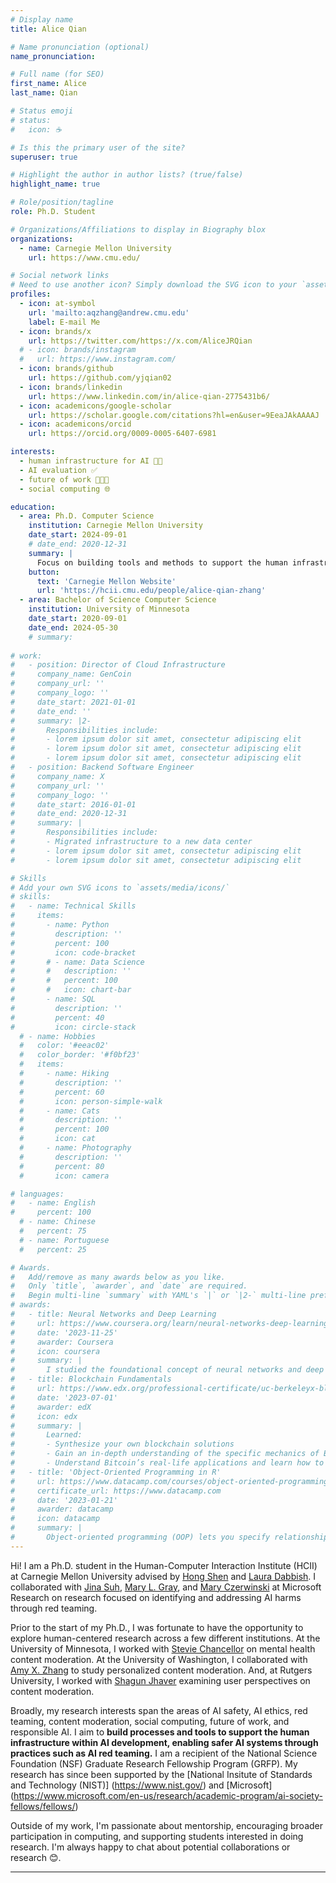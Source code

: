 ```yaml
---
# Display name
title: Alice Qian

# Name pronunciation (optional)
name_pronunciation: 

# Full name (for SEO)
first_name: Alice
last_name: Qian

# Status emoji
# status:
#   icon: ☕️

# Is this the primary user of the site?
superuser: true

# Highlight the author in author lists? (true/false)
highlight_name: true

# Role/position/tagline
role: Ph.D. Student

# Organizations/Affiliations to display in Biography blox
organizations:
  - name: Carnegie Mellon University
    url: https://www.cmu.edu/

# Social network links
# Need to use another icon? Simply download the SVG icon to your `assets/media/icons/` folder.
profiles:
  - icon: at-symbol
    url: 'mailto:aqzhang@andrew.cmu.edu'
    label: E-mail Me
  - icon: brands/x
    url: https://twitter.com/https://x.com/AliceJRQian
  # - icon: brands/instagram
  #   url: https://www.instagram.com/
  - icon: brands/github
    url: https://github.com/yjqian02
  - icon: brands/linkedin
    url: https://www.linkedin.com/in/alice-qian-2775431b6/
  - icon: academicons/google-scholar
    url: https://scholar.google.com/citations?hl=en&user=9EeaJAkAAAAJ
  - icon: academicons/orcid
    url: https://orcid.org/0009-0005-6407-6981

interests:
  - human infrastructure for AI 👩🏻 
  - AI evaluation ✅
  - future of work 👩🏻‍💻
  - social computing 🌐

education:
  - area: Ph.D. Computer Science
    institution: Carnegie Mellon University
    date_start: 2024-09-01
    # date_end: 2020-12-31
    summary: |
      Focus on building tools and methods to support the human infrastructure behind AI development and evaluation. Advised by [Dr. Hong Shen](https://www.andrew.cmu.edu/user/hongs/) and [Dr. Laura Dabbish](http://www.lauradabbish.com/).
    button:
      text: 'Carnegie Mellon Website'
      url: 'https://hcii.cmu.edu/people/alice-qian-zhang'
  - area: Bachelor of Science Computer Science
    institution: University of Minnesota
    date_start: 2020-09-01
    date_end: 2024-05-30
    # summary: 
      
# work:
#   - position: Director of Cloud Infrastructure
#     company_name: GenCoin
#     company_url: ''
#     company_logo: ''
#     date_start: 2021-01-01
#     date_end: ''
#     summary: |2-
#       Responsibilities include:
#       - lorem ipsum dolor sit amet, consectetur adipiscing elit
#       - lorem ipsum dolor sit amet, consectetur adipiscing elit
#       - lorem ipsum dolor sit amet, consectetur adipiscing elit
#   - position: Backend Software Engineer
#     company_name: X
#     company_url: ''
#     company_logo: ''
#     date_start: 2016-01-01
#     date_end: 2020-12-31
#     summary: |
#       Responsibilities include:
#       - Migrated infrastructure to a new data center
#       - lorem ipsum dolor sit amet, consectetur adipiscing elit
#       - lorem ipsum dolor sit amet, consectetur adipiscing elit

# Skills
# Add your own SVG icons to `assets/media/icons/`
# skills:
#   - name: Technical Skills
#     items:
#       - name: Python
#         description: ''
#         percent: 100
#         icon: code-bracket
#       # - name: Data Science
#       #   description: ''
#       #   percent: 100
#       #   icon: chart-bar
#       - name: SQL
#         description: ''
#         percent: 40
#         icon: circle-stack
  # - name: Hobbies
  #   color: '#eeac02'
  #   color_border: '#f0bf23'
  #   items:
  #     - name: Hiking
  #       description: ''
  #       percent: 60
  #       icon: person-simple-walk
  #     - name: Cats
  #       description: ''
  #       percent: 100
  #       icon: cat
  #     - name: Photography
  #       description: ''
  #       percent: 80
  #       icon: camera

# languages:
#   - name: English
#     percent: 100
  # - name: Chinese
  #   percent: 75
  # - name: Portuguese
  #   percent: 25

# Awards.
#   Add/remove as many awards below as you like.
#   Only `title`, `awarder`, and `date` are required.
#   Begin multi-line `summary` with YAML's `|` or `|2-` multi-line prefix and indent 2 spaces below.
# awards:
#   - title: Neural Networks and Deep Learning
#     url: https://www.coursera.org/learn/neural-networks-deep-learning
#     date: '2023-11-25'
#     awarder: Coursera
#     icon: coursera
#     summary: |
#       I studied the foundational concept of neural networks and deep learning. By the end, I was familiar with the significant technological trends driving the rise of deep learning; build, train, and apply fully connected deep neural networks; implement efficient (vectorized) neural networks; identify key parameters in a neural network’s architecture; and apply deep learning to your own applications.
#   - title: Blockchain Fundamentals
#     url: https://www.edx.org/professional-certificate/uc-berkeleyx-blockchain-fundamentals
#     date: '2023-07-01'
#     awarder: edX
#     icon: edx
#     summary: |
#       Learned:
#       - Synthesize your own blockchain solutions
#       - Gain an in-depth understanding of the specific mechanics of Bitcoin
#       - Understand Bitcoin’s real-life applications and learn how to attack and destroy Bitcoin, Ethereum, smart contracts and Dapps, and alternatives to Bitcoin’s Proof-of-Work consensus algorithm
#   - title: 'Object-Oriented Programming in R'
#     url: https://www.datacamp.com/courses/object-oriented-programming-with-s3-and-r6-in-r
#     certificate_url: https://www.datacamp.com
#     date: '2023-01-21'
#     awarder: datacamp
#     icon: datacamp
#     summary: |
#       Object-oriented programming (OOP) lets you specify relationships between functions and the objects that they can act on, helping you manage complexity in your code. This is an intermediate level course, providing an introduction to OOP, using the S3 and R6 systems. S3 is a great day-to-day R programming tool that simplifies some of the functions that you write. R6 is especially useful for industry-specific analyses, working with web APIs, and building GUIs.
---
```


<!-- ## Bio -->

Hi! I am a Ph.D. student in the Human-Computer Interaction Institute (HCII) at Carnegie Mellon University advised by [Hong Shen](https://www.hcii.cmu.edu/people/hong-shen) and [Laura Dabbish](https://www.lauradabbish.com/). I collaborated with [Jina Suh](https://www.jinasuh.com/), [Mary L. Gray](https://marylgray.org/), and [Mary Czerwinski](https://ischool.uw.edu/people/faculty/profile/marycz) at Microsoft Research on research focused on identifying and addressing AI harms through red teaming. 

Prior to the start of my Ph.D., I was fortunate to have the opportunity to explore human-centered research across a few different institutions. At the University of Minnesota, I worked with [Stevie Chancellor](https://steviechancellor.com/) on mental health content moderation. At the University of Washington, I collaborated with [Amy X. Zhang](https://homes.cs.washington.edu/~axz/) to study personalized content moderation. And, at Rutgers University, I worked with [Shagun Jhaver](https://shagunjhaver.com/) examining user perspectives on content moderation.

Broadly, my research interests span the areas of AI safety, AI ethics, red teaming, content moderation, social computing, future of work, and responsible AI. I aim to **build processes and tools to support the human infrastructure within AI development, enabling safer AI systems through practices such as AI red teaming.** I am a recipient of the National Science Foundation (NSF) Graduate Research Fellowship Program (GRFP). My research has since been supported by the [National Insitute of Standards and Technology (NIST)] (https://www.nist.gov/) and [Microsoft] (https://www.microsoft.com/en-us/research/academic-program/ai-society-fellows/fellows/)

Outside of my work, I'm passionate about mentorship, encouraging broader participation in computing, and supporting students interested in doing research. I'm always happy to chat about potential collaborations or research 😊. 

<!-- As artificial intelligence (AI) becomes increasingly integrated into critical systems, there is a growing need for experts capable of identifying and mitigating AI-related harm. This expertise forms the human infrastructure behind responsible AI (RAI), encompassing roles such as annotators, moderators, and AI red teamers. These individuals play a vital role in ensuring that AI systems are ethical and aligned with societal values. 

My research investigates the human infrastructure underpinning the AI development pipeline, using a mixed-methods approach to examine how data work and workplace well-being intersect with RAI efforts. My current projects explore (1) designing methods to support transparency in crowdsourced responsible AI tasks (2) understanding current strategies, tooling systems, and well-being challenges faced by AI red teamers (3) developing a network of practitioners dedicated to support human expertise in AI safety efforts. -->
---